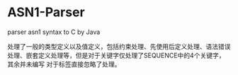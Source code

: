 # ASN1-Parser
parser asn1 syntax to C by Java

处理了一般的类型定义以及值定义，包括约束处理、先使用后定义处理、语法错误处理、嵌套定义处理等，但是对于关键字仅处理了SEQUENCE中的4个关键字，其余并未编写
对于标签直接忽略了处理。
